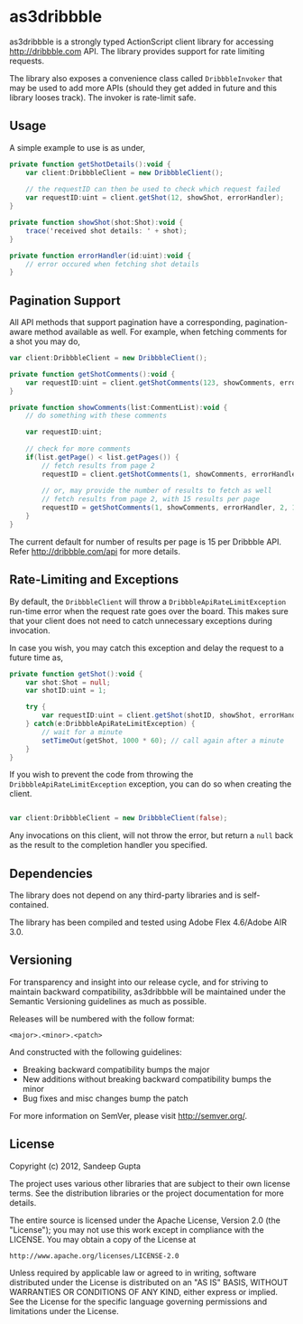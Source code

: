 as3dribbble
===========

as3dribbble is a strongly typed ActionScript client library for accessing http://dribbble.com API. 
The library provides support for rate limiting requests.

The library also exposes a convenience class called `DribbbleInvoker` that may be used to add more 
APIs (should they get added in future and this library looses track). The invoker is rate-limit safe.

Usage
-----

A simple example to use is as under,

```actionscript
private function getShotDetails():void {
	var client:DribbbleClient = new DribbbleClient();
	
	// the requestID can then be used to check which request failed
	var requestID:uint = client.getShot(12, showShot, errorHandler);
}

private function showShot(shot:Shot):void {
	trace('received shot details: ' + shot);
}

private function errorHandler(id:uint):void {
	// error occured when fetching shot details
}
```

Pagination Support
------------------

All API methods that support pagination have a corresponding, pagination-aware method available as well. For example,
when fetching comments for a shot you may do,

```actionscript
var client:DribbbleClient = new DribbbleClient();

private function getShotComments():void {
	var requestID:uint = client.getShotComments(123, showComments, errorHandler);
}

private function showComments(list:CommentList):void {
	// do something with these comments

	var requestID:uint;
	 
	// check for more comments
	if(list.getPage() < list.getPages()) {
		// fetch results from page 2
		requestID = client.getShotComments(1, showComments, errorHandler, 2);
	
		// or, may provide the number of results to fetch as well
		// fetch results from page 2, with 15 results per page
		requestID = getShotComments(1, showComments, errorHandler, 2, 15);
	}
}
```

The current default for number of results per page is 15 per Dribbble API. Refer http://dribbble.com/api for more
details.

Rate-Limiting and Exceptions
----------------------------

By default, the `DribbbleClient` will throw a `DribbbleApiRateLimitException` run-time error when the
request rate goes over the board. This makes sure that your client does not need to catch unnecessary exceptions
during invocation. 

In case you wish, you may catch this exception and delay the request to a future time as,

```actionscript
private function getShot():void {
	var shot:Shot = null;
	var shotID:uint = 1;

	try {
		var requestID:uint = client.getShot(shotID, showShot, errorHandler);
	} catch(e:DribbbleApiRateLimitException) {
		// wait for a minute
		setTimeOut(getShot, 1000 * 60); // call again after a minute
	}
}
```

If you wish to prevent the code from throwing the `DribbbleApiRateLimitException` exception, you can do so when
creating the client.

```actionscript

var client:DribbbleClient = new DribbbleClient(false);
```

Any invocations on this client, will not throw the error, but return a `null` back as the result to the completion
handler you specified.

Dependencies
------------

The library does not depend on any third-party libraries and is self-contained. 

The library has been compiled and tested using Adobe Flex 4.6/Adobe AIR 3.0.

Versioning
----------

For transparency and insight into our release cycle, and for striving to maintain backward compatibility, 
as3dribbble will be maintained under the Semantic Versioning guidelines as much as possible.

Releases will be numbered with the follow format:

`<major>.<minor>.<patch>`

And constructed with the following guidelines:

* Breaking backward compatibility bumps the major
* New additions without breaking backward compatibility bumps the minor
* Bug fixes and misc changes bump the patch

For more information on SemVer, please visit http://semver.org/.

License
-------
	
Copyright (c) 2012, Sandeep Gupta

The project uses various other libraries that are subject to their
own license terms. See the distribution libraries or the project
documentation for more details.

The entire source is licensed under the Apache License, Version 2.0 
(the "License"); you may not use this work except in compliance with
the LICENSE. You may obtain a copy of the License at

	http://www.apache.org/licenses/LICENSE-2.0

Unless required by applicable law or agreed to in writing, software
distributed under the License is distributed on an "AS IS" BASIS,
WITHOUT WARRANTIES OR CONDITIONS OF ANY KIND, either express or implied.
See the License for the specific language governing permissions and
limitations under the License.
